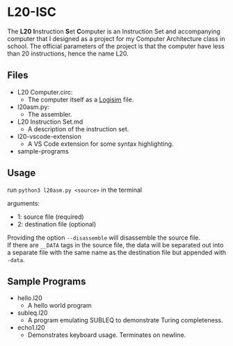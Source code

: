 # L20-ISC

The **L20** **I**nstruction **S**et **C**omputer is an Instruction Set and accompanying computer that I designed as a project for my Computer Architecture class in school. The official parameters of the project is that the computer have less than 20 instructions, hence the name L20.  

## Files

- L20 Computer.circ:
    - The computer itself as a [Logisim](http://www.cburch.com/logisim/) file.
- l20asm.py:
    - The assembler.
- L20 Instruction Set.md
    - A description of the instruction set.
- l20-vscode-extension
    - A VS Code extension for some syntax highlighting. 
- sample-programs

## Usage
run `python3 l20asm.py <source>` in the terminal

arguments:
- 1: source file (required)
- 2: destination file (optional)

Providing the option `--disassemble` will  disassemble the source file.  
If there are `__DATA` tags in the source file, the data will be separated out into a separate file with the same name as the destination file but appended with `-data`.

## Sample Programs

- hello.l20
    - A hello world program
- subleq.l20
    - A program emulating SUBLEQ to demonstrate Turing completeness.
- echo1.l20
    - Demonstrates keyboard usage. Terminates on newline.
    